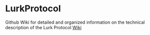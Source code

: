 # LurkProtocol

Github Wiki for detailed and organized information on the technical description of the Lurk Protocol [Wiki](https://github.com/The24Kings/LurkProtocol/wiki)

